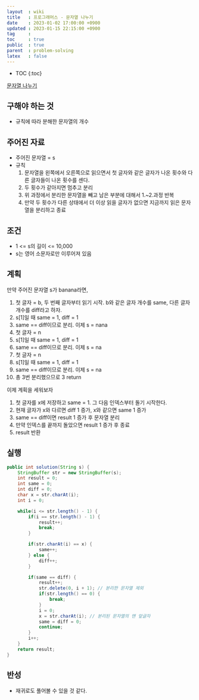 ```yaml
---
layout  : wiki
title   : 프로그래머스 - 문자열 나누기
date    : 2023-01-02 17:00:00 +0900
updated : 2023-01-15 22:15:00 +0900
tag     : 
toc     : true
public  : true
parent  : problem-solving
latex   : false
---
```


* TOC
{:toc}

[문자열 나누기](https://school.programmers.co.kr/learn/courses/30/lessons/140108)

## 구해야 하는 것
- 규칙에 따라 분해한 문자열의 개수

## 주어진 자료
- 주어진 문자열 = s
- 규칙
  1. 문자열을 왼쪽에서 오른쪽으로 읽으면서 첫 글자와 같은 글자가 나온 횟수와 다른 글자들이 나온 횟수를 센다.
  2. 두 횟수가 같아지면 멈추고 분리
  3. 위 과정에서 분리한 문자열을 빼고 남은 부분에 대해서 1.~2.과정 반복
  4. 만약 두 횟수가 다른 상태에서 더 이상 읽을 글자가 없으면 지금까지 읽은 문자열을 분리하고 종료

## 조건
- 1 <= s의 길이 <= 10,000
- s는 영어 소문자로만 이루어져 있음

## 계획
만약 주어진 문자열 s가 banana라면,
1. 첫 글자 = b, 두 번째 글자부터 읽기 시작. b와 같은 글자 개수를 same, 다른 글자 개수를 diff라고 하자.
2. s[1]일 때 same = 1, diff = 1
3. same == diff이므로 분리. 이제 s = nana
4. 첫 글자 = n
5. s[1]일 때 same = 1, diff = 1
6. same == diff이므로 분리. 이제 s = na
7. 첫 글자 = n
8. s[1]일 때 same = 1, diff = 1
9. same == diff이므로 분리. 이제 s = na
10. 총 3번 분리했으므로 3 return

이제 계획을 세워보자
1. 첫 글자를 x에 저장하고 same = 1. 그 다음 인덱스부터 돌기 시작한다.
2. 현재 글자가 x와 다르면 diff 1 증가, x와 같으면 same 1 증가
3. same == diff이면 result 1 증가 후 문자열 분리
4. 만약 인덱스를 끝까지 돌았으면 result 1 증가 후 종료
5. result 반환

## 실행
```java
public int solution(String s) {
    StringBuffer str = new StringBuffer(s);
    int result = 0;
    int same = 0;
    int diff = 0;
    char x = str.charAt(i);
    int i = 0;

    while(i <= str.length() - 1) {
        if(i == str.length() - 1) {
            result++;
            break;
        }

        if(str.charAt(i) == x) {
            same++;
        } else {
            diff++;
        }

        if(same == diff) {
            result++;
            str.delete(0, i + 1); // 분리한 문자열 제외
            if(str.length() == 0) {
                break;
            }
            i = 0;
            x = str.charAt(i); // 분리된 문자열의 맨 앞글자
            same = diff = 0;
            continue;
        }
        i++;
    }
    return result;
}
```

## 반성
- 재귀로도 풀어볼 수 있을 것 같다.
